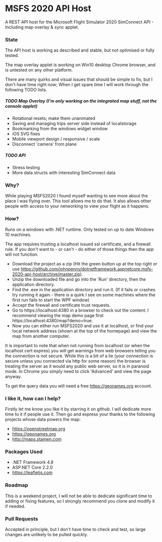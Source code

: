 # MSFS 2020 API Host
A REST API host for the Microsoft Flight Simulator 2020 SimConnect API - Including map overlay &amp; sync applet.

### State
The API host is working as described and stable, but not optimised or fully tested.

The map overlay applet is working on Win10 desktop Chrome browser, and is untested on any other platform.

There are many quirks and visual issues that should be simple to fix, but I don't have time right now; When I get spare time I will work through the following TODO lists.

##### TODO Map Overlay (I'm only working on the integrated map stuff, not the console applet)
* Rotational resets; make them unanimated
* Saving and managing trips server side instead of localstorage
* Bookmarking from the windows widget window
* iOS SVG fixes
* Mobile viewport design / responsive / scale
* Disconnect 'camera' from plane
##### TODO API
* Stress testing
* More data structs with interesting SimConnect data


### Why?
While playing MSFS2020 I found myself wanting to see more about the place I was flying over. This tool allows me to do that.
It also allows other people with access to your networking to view your flight as it happens.

### How?

Runs on a windows with .NET runtime. Only tested on up to date Windows 10 machines.

The app requires trusting a localhost issued ssl certificate, and a firewall rule. If you don't want to - or can't - do either of those things then the app will not function.

* Download the project as a zip (Hit the green button up at the top right or use https://github.com/johnpenny/dotnetframework.aspnetcore.msfs-2020-api-host/archive/master.zip).
* Unzip the downloaded file and go into the 'Run' directory, then the application directory.
* Find the .exe in the application directory and run it. (If it fails or crashes try running it again - there is a quirk I see on some machines where the first run fails to start the WPF window)
* Accept the firewall and certificate trust requests.
* Go to https://localhost:4380 in a browser to check out the content. I recommend viewing the map demo page first https://localhost:4380/map?demo=true.
* Now you can either run MSFS2020 and use it at localhost, or find your local network address (shown at the top of the homepage) and view the map from another computer.

It is important to note that when not running from localhost (or when the localhost cert expires) you will get warnings from web browsers telling you the connection is not secure.
While this is a bit of a lie (your connection is secure unless you connected via http for some reason) the browser is treating the server as it would any public web server, so it is in paranoid mode.
In Chrome you simply need to click 'Advanced' and view the page anyway.

To get the query data you will need a free https://geonames.org account.

### I like it, how can I help?
Firstly let me know you like it by starring it on github. I will dedicate more time to it if people use it.
Then go and express your thanks to the following projects whose data powers the map:
* https://openstreetmap.org
* https://geonames.org
* http://maps.stamen.com

### Packages Used
* .NET Framework 4.8
* ASP.NET Core 2.2.0
* https://leafletjs.com

### Roadmap
This is a weekend project, I will not be able to dedicate significant time to adding or fixing features, so I strongly recommend you clone and modify it if needed.

### Pull Requests
Accepted in principle, but I don't have time to check and test, so large changes are unlikely to be pulled quickly.
